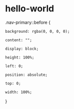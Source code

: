 # hello-world
.nav-primary::before {

    background: rgba(0, 0, 0, 0);

    content: "";

    display: block;

    height: 100%;

    left: 0;

    position: absolute;

    top: 0;

    width: 100%;

}
